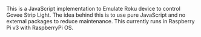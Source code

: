 This is a JavaScript implementation to Emulate Roku device to control Govee Strip Light. The idea behind this is to use pure JavaScript and no external packages to reduce maintenance. This currently runs in Raspberry Pi v3 with RaspberryPi OS. 

